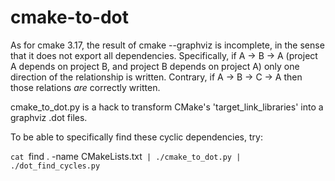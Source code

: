 # cmake-to-dot

As for cmake 3.17, the result of cmake --graphviz is incomplete, in the sense that it does not export all dependencies.
Specifically, if A -> B -> A (project A depends on project B, and project B depends on project A) only one direction of the relationship is written.
Contrary, if A -> B -> C -> A then those relations _are_ correctly written.

cmake_to_dot.py is a hack to transform CMake's 'target_link_libraries' into a graphviz .dot files.

To be able to specifically find these cyclic dependencies, try:

`cat `find . -name CMakeLists.txt` | ./cmake_to_dot.py | ./dot_find_cycles.py`


